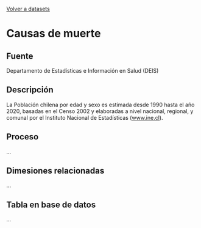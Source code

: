[Volver a datasets](../datasets.md)

# Causas de muerte

## Fuente

Departamento de Estadísticas e Información en Salud (DEIS)

## Descripción

La Población chilena por edad y sexo es estimada desde 1990 hasta el año 2020, basadas en el Censo 2002 y elaboradas a nivel nacional, regional, y comunal por el Instituto Nacional de Estadísticas (www.ine.cl).

## Proceso
...

## Dimesiones relacionadas
...

## Tabla en base de datos
...


